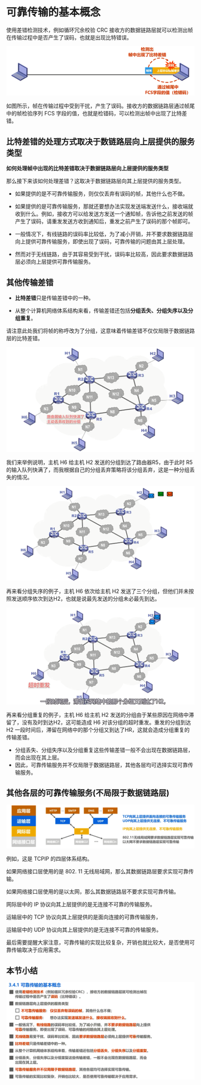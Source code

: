 # 可靠传输的基本概念

使用差错检测技术，例如循环冗余校验 CRC 接收方的数据链路层就可以检测出帧在传输过程中是否产生了误码，也就是出现比特错误。

![image-20230318170725845](./assets/image-20230318170725845.png)

如图所示，帧在传输过程中受到干扰，产生了误码。接收方的数据链路层通过帧尾中的帧检验序列 FCS 字段的值，也就是检错码，可以检测出帧中出现了比特差错。

## 比特差错的处理方式取决于数链路层向上层提供的服务类型

**如何处理帧中出现的比特差错取决于数据链路层向上层提供的服务类型**

那么接下来该如何处理差错？这取决于数据链路层向其上层提供的服务类型。

- 如果提供的是不可靠传输服务，则仅仅丢弃有误码的帧，其他什么也不做。

- 如果提供的是可靠传输服务，那就还要想办法实现发送端发送什么，接收端就收到什么。例如，接收方可以给发送方发送一个通知帧，告诉他之前发送的帧产生了误码，请重发发送方收到通知后，重发之前产生了误码的那个帧即可。

- 一般情况下，有线链路的误码率比较低，为了减小开销，并不要求数据链路层向上提供可靠传输服务，即使出现了误码，可靠传输的问题由其上层处理。

- 然而对于无线链路，由于其容易受到干扰，误码率比较高，因此要求数据链路层必须向上层提供可靠传输服务。

## 其他传输差错

- **比特差错**只是传输差错中的一种。

- 从整个计算机网络体系结构来看，传输差错还包括**分组丢失、分组失序以及分组重复**。

请注意此处我们将帧的称呼改为了分组，这意味着传输差错不仅仅局限于数据链路层的比特差错。

![image-20230318171421717](./assets/image-20230318171421717.png)

我们来举例说明，主机 H6 给主机 H2 发送的分组到达了路由器R5，由于此时 R5 的输入队列快满了，而我根据自己的分组丢弃策略将该分组丢弃，这是一种分组丢失的情况。

![image-20230318171450063](./assets/image-20230318171450063.png)

再来看分组失序的例子，主机 H6 依次给主机 H2 发送了三个分组，但他们并未按照发送顺序依次到达H2，也就是说最先发送的分组未必最先到达。

![image-20230318171528021](./assets/image-20230318171528021.png)

再来看分组重复的例子，主机 H6 给主机 H2 发送的分组由于某些原因在网络中滞留了，没有及时到达H2，这可能造成 H6 对该分组的超时重发。重发的分组到达 H2 一段时间后，滞留在网络中的那个分组又到达了HR，这就会造成分组重复的传输差错。

- 分组丢失、分组失序以及分组重复这些传输差错一般不会出现在数据链路层，而会出现在其上层。
- 因此，可靠传输服务并不仅局限于数据链路层，其他各层均可选择实现可靠传输服务。

## 其他各层的可靠传输服务(不局限于数据链路层)

![image-20230318171721685](./assets/image-20230318171721685.png)

例如，这是 TCPIP 的四层体系结构。

如果网络接口层使用的是 802. 11 无线局域网，那么其数据链路层要求实现可靠传输。

如果网络接口层使用的是以太网，那么其数据链路层不要求实现可靠传输。

网际层中的 IP 协议向其上层提供的是无连接不可靠的传输服务。

运输层中的 TCP 协议向其上层提供的是面向连接的可靠传输服务，

运输层中的 UDP 协议向其上层提供的是无连接不可靠的传输服务。

最后需要提醒大家注意，可靠传输的实现比较复杂，开销也就比较大，是否使用可靠传输取决于应用需求。

## 本节小结

![image-20230318171752619](./assets/image-20230318171752619.png)